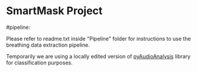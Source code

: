 # SmartMask Project
 
#pipeline:

Please refer to readme.txt inside "Pipeline" folder for instructions to use the breathing data extraction pipeline.

Temporarily we are using a locally edited version of [pyAudioAnalysis](https://github.com/tyiannak/pyAudioAnalysis) library for classification purposes.
